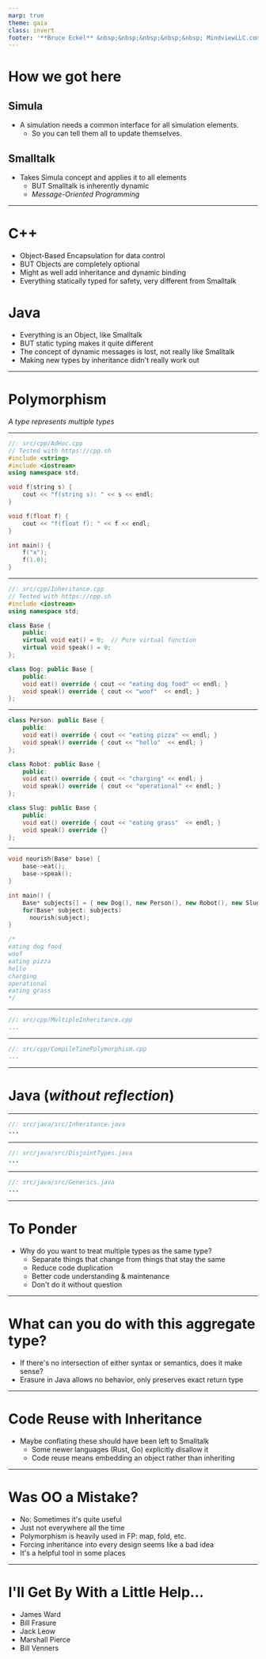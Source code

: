 ```yaml
---
marp: true
theme: gaia
class: invert
footer: '**Bruce Eckel** &nbsp;&nbsp;&nbsp;&nbsp;&nbsp; MindviewLLC.com'
---
```


# How we got here
## Simula
- A simulation needs a common interface for all simulation elements.
  - So you can tell them all to update themselves.

## Smalltalk
- Takes Simula concept and applies it to all elements
  * BUT Smalltalk is inherently dynamic
  * _Message-Oriented Programming_
---
# C++
  - Object-Based Encapsulation for data control
  - BUT Objects are completely optional
  - Might as well add inheritance and dynamic binding
  - Everything statically typed for safety, very different from Smalltalk

# Java
  - Everything is an Object, like Smalltalk
  - BUT static typing makes it quite different
  - The concept of dynamic messages is lost, not really like Smalltalk
  - Making new types by inheritance didn't really work out

---
# Polymorphism
_A type represents multiple types_

---

```C++
//: src/cpp/AdHoc.cpp
// Tested with https://cpp.sh
#include <string>
#include <iostream>
using namespace std;

void f(string s) {
    cout << "f(string s): " << s << endl;
}

void f(float f) {
    cout << "f(float f): " << f << endl;
}

int main() {
    f("x");
    f(1.0);
}
```
------
```C++
//: src/cpp/Inheritance.cpp
// Tested with https://cpp.sh
#include <iostream>
using namespace std;

class Base {
    public:
    virtual void eat() = 0;  // Pure virtual function
    virtual void speak() = 0;
};

class Dog: public Base {
    public:
    void eat() override { cout << "eating dog food" << endl; }
    void speak() override { cout << "woof"  << endl; }
};
```
---
```C++
class Person: public Base {
    public:
    void eat() override { cout << "eating pizza" << endl; }
    void speak() override { cout << "hello"  << endl; }
};

class Robot: public Base {
    public:
    void eat() override { cout << "charging" << endl; }
    void speak() override { cout << "operational" << endl; }
};

class Slug: public Base {
    public:
    void eat() override { cout << "eating grass"  << endl; }
    void speak() override {}
};
```
---
```C++
void nourish(Base* base) {
    base->eat();
    base->speak();
}

int main() {
    Base* subjects[] = { new Dog(), new Person(), new Robot(), new Slug() };
    for(Base* subject: subjects)
      nourish(subject);
}

/*
eating dog food
woof
eating pizza
hello
charging
operational
eating grass
*/
```
------
```C++
//: src/cpp/MultipleInheritance.cpp
...
```
------
```C++
//: src/cpp/CompileTimePolymorphism.cpp
...
```
------
# Java (_without reflection_)
---
```java
//: src/java/src/Inheritance.java
...
```
------
```java
//: src/java/src/DisjointTypes.java
...
```
------
```java
//: src/java/src/Generics.java
...
```
------
# To Ponder

* Why do you want to treat multiple types as the same type?
  * Separate things that change from things that stay the same
  * Reduce code duplication
  * Better code understanding & maintenance
  * Don't do it without question

---

# What can you do with this aggregate type?

  * If there's no intersection of either syntax or semantics, does it make sense?
  * Erasure in Java allows no behavior, only preserves exact return type

---
# Code Reuse with Inheritance

* Maybe conflating these should have been left to Smalltalk
  * Some newer languages (Rust, Go) explicitly disallow it
  * Code reuse means embedding an object rather than inheriting

---
# Was OO a Mistake?
* No: Sometimes it's quite useful
* Just not everywhere all the time
* Polymorphism is heavily used in FP: map, fold, etc.
* Forcing inheritance into every design seems like a bad idea
* It's a helpful tool in some places
---
# I'll Get By With a Little Help...
- James Ward
- Bill Frasure
- Jack Leow
- Marshall Pierce
- Bill Venners

